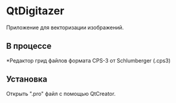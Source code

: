 # QtDigitazer
Приложение для векторизации изображений.

## В процессе

*Редактор грид файлов формата CPS-3 от Schlumberger (.cps3)

## Установка

Открыть ".pro" файл с помощью QtCreator.
